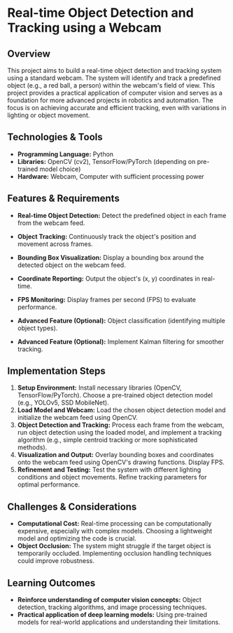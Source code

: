 # Real-time Object Detection and Tracking using a Webcam

## Overview

This project aims to build a real-time object detection and tracking system using a standard webcam. The system will identify and track a predefined object (e.g., a red ball, a person) within the webcam's field of view. This project provides a practical application of computer vision and serves as a foundation for more advanced projects in robotics and automation.  The focus is on achieving accurate and efficient tracking, even with variations in lighting or object movement.

## Technologies & Tools

* **Programming Language:** Python
* **Libraries:** OpenCV (cv2), TensorFlow/PyTorch (depending on pre-trained model choice)
* **Hardware:** Webcam, Computer with sufficient processing power

## Features & Requirements

- **Real-time Object Detection:** Detect the predefined object in each frame from the webcam feed.
- **Object Tracking:** Continuously track the object's position and movement across frames.
- **Bounding Box Visualization:** Display a bounding box around the detected object on the webcam feed.
- **Coordinate Reporting:** Output the object's (x, y) coordinates in real-time.
- **FPS Monitoring:** Display frames per second (FPS) to evaluate performance.

- **Advanced Feature (Optional):** Object classification (identifying multiple object types).
- **Advanced Feature (Optional):**  Implement Kalman filtering for smoother tracking.


## Implementation Steps

1. **Setup Environment:** Install necessary libraries (OpenCV, TensorFlow/PyTorch). Choose a pre-trained object detection model (e.g., YOLOv5, SSD MobileNet).
2. **Load Model and Webcam:** Load the chosen object detection model and initialize the webcam feed using OpenCV.
3. **Object Detection and Tracking:** Process each frame from the webcam, run object detection using the loaded model, and implement a tracking algorithm (e.g., simple centroid tracking or more sophisticated methods).
4. **Visualization and Output:** Overlay bounding boxes and coordinates onto the webcam feed using OpenCV's drawing functions. Display FPS.
5. **Refinement and Testing:** Test the system with different lighting conditions and object movements.  Refine tracking parameters for optimal performance.


## Challenges & Considerations

- **Computational Cost:** Real-time processing can be computationally expensive, especially with complex models. Choosing a lightweight model and optimizing the code is crucial.
- **Object Occlusion:** The system might struggle if the target object is temporarily occluded. Implementing occlusion handling techniques could improve robustness.


## Learning Outcomes

- **Reinforce understanding of computer vision concepts:**  Object detection, tracking algorithms, and image processing techniques.
- **Practical application of deep learning models:**  Using pre-trained models for real-world applications and understanding their limitations.

